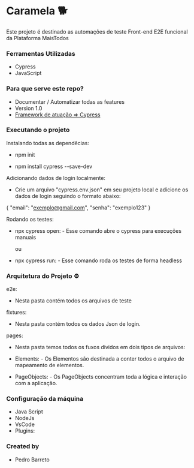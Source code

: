 # Caramela :dog2:

Este projeto é destinado as automações de teste Front-end E2E funcional da Plataforma MaisTodos

### Ferramentas Utilizadas

- Cypress
- JavaScript

### Para que serve este repo?

- Documentar / Automatizar todas as features
- Version 1.0
- [Framework de atuação => Cypress](https://www.cypress.io/)

### Executando o projeto

Instalando todas as dependêcias:

- npm init

- npm install cypress --save-dev

Adicionando dados de login localmente:

- Crie um arquivo "cypress.env.json" em seu projeto local e adicione os dados de login seguindo o formato abaixo:

{
    "email": "exemplo@gmail.com",
    "senha": "exemplo123"
}

Rodando os testes:

- npx cypress open: - Esse comando abre o cypress para execuções manuais

    ou

- npx cypress run: - Esse comando roda os testes de forma headless


### Arquitetura do Projeto :gear:

e2e:

- Nesta pasta contém todos os arquivos de teste

fixtures:

- Nesta pasta contém todos os dados Json de login.

pages:

- Nesta pasta temos todos os fuxos dividos em dois tipos de arquivos:

- Elements: - Os Elementos são destinada a conter todos o arquivo de mapeamento de elementos.

- PageObjects: - Os PageObjects concentram toda a lógica e interação com a aplicação.



### Configuração da máquina

- Java Script
- NodeJs
- VsCode
- Plugins:

### Created by

- Pedro Barreto
